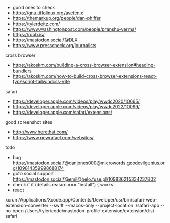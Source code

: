 - good ones to check 
- https://gnu.tiflolinux.org/avefenix
- https://themarkup.org/people/dan-phiffer
- https://tylerdeitz.com/
- https://www.washingtonpost.com/people/pranshu-verma/
- https://robb.is/
- https://mastodon.social/@DLX
- https://www.presscheck.org/journalists

cross browser 
- https://akoskm.com/building-a-cross-browser-extension#heading-bundlers
- https://akoskm.com/how-to-build-cross-browser-extensions-react-typescript-tailwindcss-vite

safari
- https://developer.apple.com/videos/play/wwdc2020/10665/
- https://developer.apple.com/videos/play/wwdc2022/10099/
- https://developer.apple.com/safari/extensions/

good screenshot sites
- http://www.herethat.com/
- https://www.newrafael.com/websites/

todo
- bug https://mastodon.social/@danjones000@microwords.goodevilgenius.org/109814359998688174
- goto social support https://mastodon.social/@emil@helo.fuse.pl/109836215334237802
- check if if (details.reason === "install") { works
- react

xcrun /Applications/Xcode.app/Contents/Developer/usr/bin/safari-web-extension-converter --swift --macos-only --project-location ./safari-app --no-open /Users/tyler/code/mastodon-profile-extension/extension/dist-safari 
